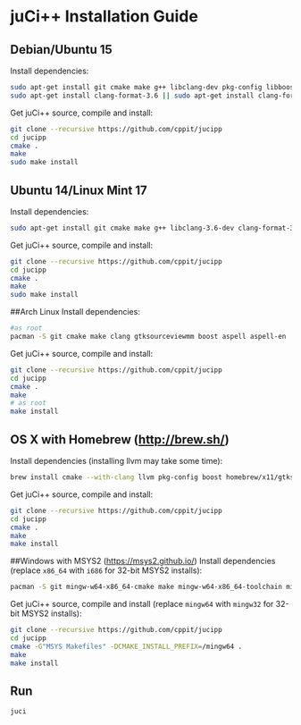 # juCi++ Installation Guide

## Debian/Ubuntu 15
Install dependencies:
```sh
sudo apt-get install git cmake make g++ libclang-dev pkg-config libboost-system-dev libboost-thread-dev libboost-filesystem-dev libboost-log-dev libboost-regex-dev libgtksourceviewmm-3.0-dev aspell-en libaspell-dev
sudo apt-get install clang-format-3.6 || sudo apt-get install clang-format-3.5
```

Get juCi++ source, compile and install:
```sh
git clone --recursive https://github.com/cppit/jucipp
cd jucipp
cmake .
make
sudo make install
```

## Ubuntu 14/Linux Mint 17
Install dependencies:
```sh
sudo apt-get install git cmake make g++ libclang-3.6-dev clang-format-3.6 pkg-config libboost-system-dev libboost-thread-dev libboost-filesystem-dev libboost-log-dev libboost-regex-dev libgtksourceviewmm-3.0-dev aspell-en libaspell-dev
```

Get juCi++ source, compile and install:
```sh
git clone --recursive https://github.com/cppit/jucipp
cd jucipp
cmake .
make
sudo make install
```

##Arch Linux
Install dependencies:
```sh
#as root
pacman -S git cmake make clang gtksourceviewmm boost aspell aspell-en
```

Get juCi++ source, compile and install:
```sh
git clone --recursive https://github.com/cppit/jucipp
cd jucipp
cmake .
make
# as root
make install
```

## OS X with Homebrew (http://brew.sh/)
Install dependencies (installing llvm may take some time):
```sh
brew install cmake --with-clang llvm pkg-config boost homebrew/x11/gtksourceviewmm3 aspell clang-format
```

Get juCi++ source, compile and install:
```sh
git clone --recursive https://github.com/cppit/jucipp
cd jucipp
cmake .
make
make install
```

##Windows with MSYS2 (https://msys2.github.io/)
Install dependencies (replace `x86_64` with `i686` for 32-bit MSYS2 installs):
```sh
pacman -S git mingw-w64-x86_64-cmake make mingw-w64-x86_64-toolchain mingw-w64-x86_64-clang mingw-w64-x86_64-gtkmm3 mingw-w64-x86_64-gtksourceviewmm3 mingw-w64-x86_64-boost mingw-w64-x86_64-aspell mingw-w64-x86_64-aspell-en
```

Get juCi++ source, compile and install (replace `mingw64` with `mingw32` for 32-bit MSYS2 installs):
```sh
git clone --recursive https://github.com/cppit/jucipp
cd jucipp
cmake -G"MSYS Makefiles" -DCMAKE_INSTALL_PREFIX=/mingw64 .
make
make install
```

<!--
## Windows with Cygwin (https://www.cygwin.com/)
**Make sure the PATH environment variable does not include paths to non-Cygwin cmake, make and g++.**

Select and install the following packages from the Cygwin-installer:
```
pkg-config libboost-devel libgtkmm3.0-devel libgtksourceviewmm3.0-devel xinit
```
Then run the following in the Cygwin Terminal:
```sh
git clone https://github.com/cppit/jucipp.git
cd jucipp
cmake .
make
make install
```

Note that we are currently working on a Windows-version without the need of an X-server.
-->

## Run
```sh
juci
```

<!--
#### Windows
```sh
startxwin /usr/local/bin/juci
```
-->
